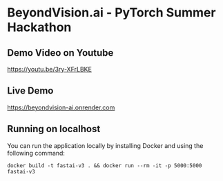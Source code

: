 # BeyondVision.ai - PyTorch Summer Hackathon

## Demo Video on Youtube
https://youtu.be/3ry-XFrLBKE

## Live Demo
https://beyondvision-ai.onrender.com

## Running on localhost
You can run the application locally by installing Docker and using the following command:
```
docker build -t fastai-v3 . && docker run --rm -it -p 5000:5000 fastai-v3
```
